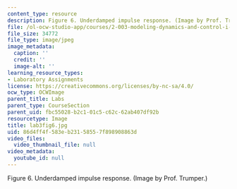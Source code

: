 ```yaml
---
content_type: resource
description: Figure 6. Underdamped impulse response. (Image by Prof. Trumper.)
file: /ol-ocw-studio-app/courses/2-003-modeling-dynamics-and-control-i-spring-2005/86d4ff4f583eb23158557f898908863d_lab3fig6.jpg
file_size: 34772
file_type: image/jpeg
image_metadata:
  caption: ''
  credit: ''
  image-alt: ''
learning_resource_types:
- Laboratory Assignments
license: https://creativecommons.org/licenses/by-nc-sa/4.0/
ocw_type: OCWImage
parent_title: Labs
parent_type: CourseSection
parent_uid: fbc55028-b2c1-01c5-c62c-62ab407df92b
resourcetype: Image
title: lab3fig6.jpg
uid: 86d4ff4f-583e-b231-5855-7f898908863d
video_files:
  video_thumbnail_file: null
video_metadata:
  youtube_id: null
---
```

Figure 6. Underdamped impulse response. (Image by Prof. Trumper.)